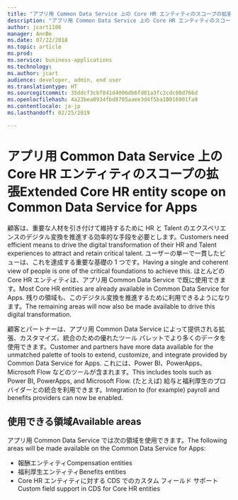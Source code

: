 ```yaml
---
title: "アプリ用 Common Data Service 上の Core HR エンティティのスコープの拡張"
description: "アプリ用 Common Data Service 上の Core HR エンティティのスコープの拡張"
author: jcart1106
manager: AnnBe
ms.date: 07/22/2018
ms.topic: article
ms.prod: 
ms.service: business-applications
ms.technology: 
ms.author: jcart
audience: developer, admin, end user
ms.translationtype: HT
ms.sourcegitcommit: 35ddcf3cbf841d4006db6fd01a3fc2cdc08d766d
ms.openlocfilehash: 4a23bea0934fbd8705aaee3d4f5ba10016901fa9
ms.contentlocale: ja-jp
ms.lasthandoff: 02/25/2019

---
```


# <a name="extended-core-hr-entity-scope-on-common-data-service-for-apps"></a><span data-ttu-id="7c5b8-103">アプリ用 Common Data Service 上の Core HR エンティティのスコープの拡張</span><span class="sxs-lookup"><span data-stu-id="7c5b8-103">Extended Core HR entity scope on Common Data Service for Apps</span></span>



<span data-ttu-id="7c5b8-104">顧客は、重要な人材を引き付けて維持するために HR と Talent のエクスペリエンスのデジタル変換を推進する効率的な手段を必要とします。</span><span class="sxs-lookup"><span data-stu-id="7c5b8-104">Customers need efficient means to drive the digital transformation of their HR and Talent experiences to attract and retain critical talent.</span></span> <span data-ttu-id="7c5b8-105">ユーザーの単一で一貫したビューは、これを達成する重要な基礎の 1 つです。</span><span class="sxs-lookup"><span data-stu-id="7c5b8-105">Having a single and coherent view of people is one of the critical foundations to achieve this.</span></span>
<span data-ttu-id="7c5b8-106">ほとんどの Core HR エンティティは、アプリ用 Common Data Service で既に使用できます。</span><span class="sxs-lookup"><span data-stu-id="7c5b8-106">Most Core HR entities are already available in Common Data Service for Apps.</span></span> <span data-ttu-id="7c5b8-107">残りの領域も、このデジタル変換を推進するために利用できるようになります。</span><span class="sxs-lookup"><span data-stu-id="7c5b8-107">The remaining areas will now also be made available to drive this digital transformation.</span></span>

<span data-ttu-id="7c5b8-108">顧客とパートナーは、アプリ用 Common Data Service によって提供される拡張、カスタマイズ、統合のための優れたツール パレットでより多くのデータを使用できます。</span><span class="sxs-lookup"><span data-stu-id="7c5b8-108">Customer and partners have more data available for the unmatched palette of tools to extend, customize, and integrate provided by Common Data Service for Apps.</span></span> <span data-ttu-id="7c5b8-109">これには、Power BI、PowerApps、Microsoft Flow などのツールが含まれます。</span><span class="sxs-lookup"><span data-stu-id="7c5b8-109">This includes tools such as Power BI, PowerApps, and Microsoft Flow.</span></span>
<span data-ttu-id="7c5b8-110">(たとえば) 給与と福利厚生のプロバイダーとの統合を利用できます。</span><span class="sxs-lookup"><span data-stu-id="7c5b8-110">Integration to (for example) payroll and benefits providers can now be enabled.</span></span>

## <a name="available-areas"></a><span data-ttu-id="7c5b8-111">使用できる領域</span><span class="sxs-lookup"><span data-stu-id="7c5b8-111">Available areas</span></span>

<span data-ttu-id="7c5b8-112">アプリ用 Common Data Service では次の領域を使用できます。</span><span class="sxs-lookup"><span data-stu-id="7c5b8-112">The following areas will be made available on the Common Data Service for Apps:</span></span>

-   <span data-ttu-id="7c5b8-113">報酬エンティティ</span><span class="sxs-lookup"><span data-stu-id="7c5b8-113">Compensation entities</span></span>
-   <span data-ttu-id="7c5b8-114">福利厚生エンティティ</span><span class="sxs-lookup"><span data-stu-id="7c5b8-114">Benefits entities</span></span>
-   <span data-ttu-id="7c5b8-115">Core HR エンティティに対する CDS でのカスタム フィールド サポート</span><span class="sxs-lookup"><span data-stu-id="7c5b8-115">Custom field support in CDS for Core HR entities</span></span>               



